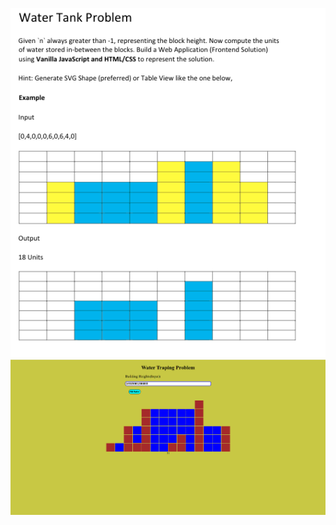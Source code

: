 ![Problem Statement](/image/readme/1666712622374.png)
![Problem Solution](/image/readme/1666721103446.png)
